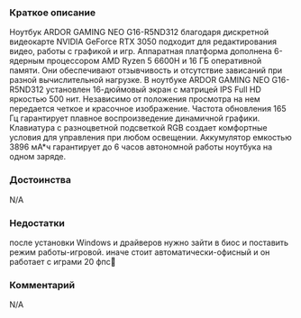 ### **Краткое описание**
Ноутбук ARDOR GAMING NEO G16-R5ND312 благодаря дискретной видеокарте NVIDIA GeForce RTX 3050 подходит для редактирования видео, работы с графикой и игр. Аппаратная платформа дополнена 6-ядерным процессором AMD Ryzen 5 6600H и 16 ГБ оперативной памяти. Они обеспечивают отзывчивость и отсутствие зависаний при разной вычислительной нагрузке.  В ноутбуке ARDOR GAMING NEO G16-R5ND312 установлен 16-дюймовый экран с матрицей IPS Full HD яркостью 500 нит. Независимо от положения просмотра на нем передается четкое и красочное изображение. Частота обновления 165 Гц гарантирует плавное воспроизведение динамичной графики. Клавиатура с разноцветной подсветкой RGB создает комфортные условия для управления при любом освещении. Аккумулятор емкостью 3896 мА*ч гарантирует до 6 часов автономной работы ноутбука на одном заряде.

### **Достоинства**
N/A

### **Недостатки**
после установки Windows и драйверов нужно зайти в биос и поставить режим работы-игровой. иначе стоит автоматически-офисный и он работает с играми 20 фпс🤣

### **Комментарий**
N/A
